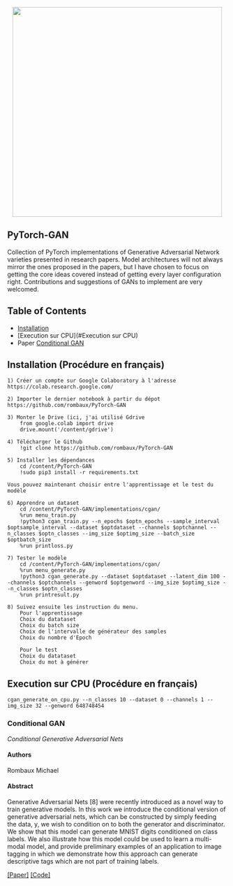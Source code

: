 <p align="center"><img src="https://web.umons.ac.be/app/uploads/2018/02/UMONS-rouge-quadri-avec-texteth.png" width="480"\></p>

## PyTorch-GAN
Collection of PyTorch implementations of Generative Adversarial Network varieties presented in research papers. Model architectures will not always mirror the ones proposed in the papers, but I have chosen to focus on getting the core ideas covered instead of getting every layer configuration right. Contributions and suggestions of GANs to implement are very welcomed.


## Table of Contents
  * [Installation](#installation)
  * [Execution sur CPU](#Execution sur CPU)
  * Paper [Conditional GAN](#conditional-gan)


## Installation (Procédure en français)
    1) Créer un compte sur Google Colaboratory à l'adresse https://colab.research.google.com/
	
	2) Importer le dernier notebook à partir du dépot https://github.com/rombaux/PyTorch-GAN
	
	3) Monter le Drive (ici, j'ai utilisé Gdrive
		from google.colab import drive
		drive.mount('/content/gdrive')
	
	4) Télécharger le Github
		!git clone https://github.com/rombaux/PyTorch-GAN
	
	5) Installer les dépendances
		cd /content/PyTorch-GAN
		!sudo pip3 install -r requirements.txt
	
	Vous pouvez maintenant choisir entre l'apprentissage et le test du modèle
	
	6) Apprendre un dataset
		cd /content/PyTorch-GAN/implementations/cgan/
		%run menu_train.py
		!python3 cgan_train.py --n_epochs $optn_epochs --sample_interval $optsample_interval --dataset $optdataset --channels $optchannel --n_classes $optn_classes --img_size $optimg_size --batch_size $optbatch_size
		%run printloss.py
		
	7) Tester le modèle	
		cd /content/PyTorch-GAN/implementations/cgan/
		%run menu_generate.py
		!python3 cgan_generate.py --dataset $optdataset --latent_dim 100 --channels $optchannels --genword $optgenword --img_size $optimg_size --n_classes $optn_classes
		%run printresult.py

	8) Suivez ensuite les instruction du menu.
		Pour l'apprentissage
		Choix du datataset
		Choix du batch size
		Choix de l'intervalle de générateur des samples
		Choix du nombre d'Epoch
		
		Pour le test
		Choix du datataset
		Choix du mot à générer

## Execution sur CPU (Procédure en français)
		
	cgan_generate_on_cpu.py --n_classes 10 --dataset 0 --channels 1 --img_size 32 --genword 648748454

### Conditional GAN
_Conditional Generative Adversarial Nets_

#### Authors
Rombaux Michael

#### Abstract
Generative Adversarial Nets [8] were recently introduced as a novel way to train generative models. In this work we introduce the conditional version of generative adversarial nets, which can be constructed by simply feeding the data, y, we wish to condition on to both the generator and discriminator. We show that this model can generate MNIST digits conditioned on class labels. We also illustrate how this model could be used to learn a multi-modal model, and provide preliminary examples of an application to image tagging in which we demonstrate how this approach can generate descriptive tags which are not part of training labels.

[[Paper]](https://arxiv.org/abs/1411.1784) [[Code]](implementations/cgan/cgan.py)

